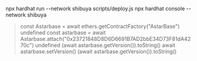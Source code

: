 npx hardhat run --network shibuya scripts/deploy.js
npx hardhat console --network shibuya
> const Astarbase = await ethers.getContractFactory("AstarBase")
undefined
> const astarbase = await Astarbase.attach("0x23721848D8D6D6691B7AD2bbE34D73F81dA4270c")
undefined
> (await astarbase.getVersion()).toString()
> await astarbase.setVersion()
> (await astarbase.getVersion()).toString()
